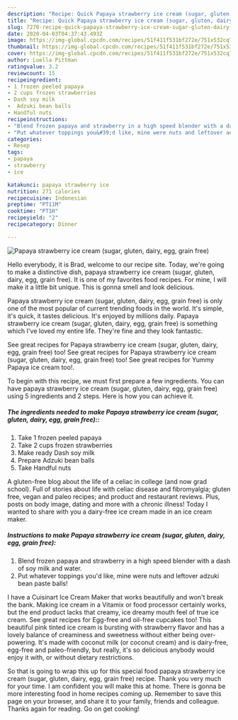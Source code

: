 ```yaml
---
description: "Recipe: Quick Papaya strawberry ice cream (sugar, gluten, dairy, egg, grain free)"
title: "Recipe: Quick Papaya strawberry ice cream (sugar, gluten, dairy, egg, grain free)"
slug: 7270-recipe-quick-papaya-strawberry-ice-cream-sugar-gluten-dairy-egg-grain-free
date: 2020-04-03T04:37:43.493Z
image: https://img-global.cpcdn.com/recipes/51f411f531bf272e/751x532cq70/papaya-strawberry-ice-cream-sugar-gluten-dairy-egg-grain-free-recipe-main-photo.jpg
thumbnail: https://img-global.cpcdn.com/recipes/51f411f531bf272e/751x532cq70/papaya-strawberry-ice-cream-sugar-gluten-dairy-egg-grain-free-recipe-main-photo.jpg
cover: https://img-global.cpcdn.com/recipes/51f411f531bf272e/751x532cq70/papaya-strawberry-ice-cream-sugar-gluten-dairy-egg-grain-free-recipe-main-photo.jpg
author: Luella Pittman
ratingvalue: 3.2
reviewcount: 15
recipeingredient:
- 1 frozen peeled papaya
- 2 cups frozen strawberries
- Dash soy milk
-  Adzuki bean balls
- Handful nuts
recipeinstructions:
- "Blend frozen papaya and strawberry in a high speed blender with a dash of soy milk and water."
- "Put whatever toppings you&#39;d like, mine were nuts and leftover adzuki bean paste balls!"
categories:
- Resep
tags:
- papaya
- strawberry
- ice

katakunci: papaya strawberry ice
nutrition: 271 calories
recipecuisine: Indonesian
preptime: "PT11M"
cooktime: "PT1H"
recipeyield: "2"
recipecategory: Dinner

---
```



![Papaya strawberry ice cream (sugar, gluten, dairy, egg, grain free)](https://img-global.cpcdn.com/recipes/51f411f531bf272e/751x532cq70/papaya-strawberry-ice-cream-sugar-gluten-dairy-egg-grain-free-recipe-main-photo.jpg)

Hello everybody, it is Brad, welcome to our recipe site. Today, we're going to make a distinctive dish, papaya strawberry ice cream (sugar, gluten, dairy, egg, grain free). It is one of my favorites food recipes. For mine, I will make it a little bit unique. This is gonna smell and look delicious.

Papaya strawberry ice cream (sugar, gluten, dairy, egg, grain free) is only one of the most popular of current trending foods in the world. It's simple, it's quick, it tastes delicious. It's enjoyed by millions daily. Papaya strawberry ice cream (sugar, gluten, dairy, egg, grain free) is something which I've loved my entire life. They're fine and they look fantastic.

See great recipes for Papaya strawberry ice cream (sugar, gluten, dairy, egg, grain free) too! See great recipes for Papaya strawberry ice cream (sugar, gluten, dairy, egg, grain free) too! See great recipes for Yummy Papaya ice cream too!.


To begin with this recipe, we must first prepare a few ingredients. You can have papaya strawberry ice cream (sugar, gluten, dairy, egg, grain free) using 5 ingredients and 2 steps. Here is how you can achieve it.

##### The ingredients needed to make Papaya strawberry ice cream (sugar, gluten, dairy, egg, grain free)::

1. Take 1 frozen peeled papaya
1. Take 2 cups frozen strawberries
1. Make ready Dash soy milk
1. Prepare  Adzuki bean balls
1. Take Handful nuts


A gluten-free blog about the life of a celiac in college (and now grad school). Full of stories about life with celiac disease and fibromyalgia; gluten free, vegan and paleo recipes; and product and restaurant reviews. Plus, posts on body image, dating and more with a chronic illness! Today I wanted to share with you a dairy-free ice cream made in an ice cream maker. 

##### Instructions to make Papaya strawberry ice cream (sugar, gluten, dairy, egg, grain free):

1. Blend frozen papaya and strawberry in a high speed blender with a dash of soy milk and water.
1. Put whatever toppings you&#39;d like, mine were nuts and leftover adzuki bean paste balls!


I have a Cuisinart Ice Cream Maker that works beautifully and won&#39;t break the bank. Making ice cream in a Vitamix or food processor certainly works, but the end product lacks that creamy, ice dreamy mouth feel of true ice cream. See great recipes for Egg-free and oil-free cupcakes too! This beautiful pink tinted ice cream is bursting with strawberry flavor and has a lovely balance of creaminess and sweetness without either being over-powering. It&#39;s made with coconut milk (or coconut cream) and is dairy-free, egg-free and paleo-friendly, but really, it&#39;s so delicious anybody would enjoy it with, or without dietary restrictions. 

So that is going to wrap this up for this special food papaya strawberry ice cream (sugar, gluten, dairy, egg, grain free) recipe. Thank you very much for your time. I am confident you will make this at home. There is gonna be more interesting food in home recipes coming up. Remember to save this page on your browser, and share it to your family, friends and colleague. Thanks again for reading. Go on get cooking!
